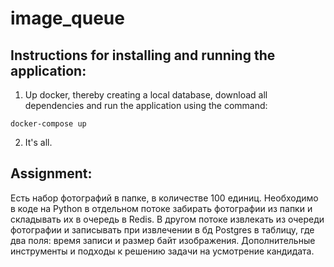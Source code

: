 # image_queue

## Instructions for installing and running the application:

1) Up docker, thereby creating a local database, download all dependencies and run the application using the command:

```
docker-compose up
```

2) It's all.

## Assignment:

Есть набор фотографий в папке, в количестве 100 единиц.
Необходимо в коде на Python в отдельном потоке забирать фотографии из папки и складывать их в очередь в Redis.
В другом потоке извлекать из очереди фотографии и записывать при извлечении в бд Postgres в таблицу, где два поля: время
записи и размер байт изображения.
Дополнительные инструменты и подходы к решению задачи на усмотрение кандидата.